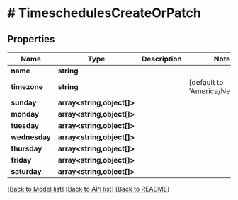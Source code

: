 # # TimeschedulesCreateOrPatch

## Properties

Name | Type | Description | Notes
------------ | ------------- | ------------- | -------------
**name** | **string** |  |
**timezone** | **string** |  | [default to 'America/New_York']
**sunday** | **array<string,object[]>** |  |
**monday** | **array<string,object[]>** |  |
**tuesday** | **array<string,object[]>** |  |
**wednesday** | **array<string,object[]>** |  |
**thursday** | **array<string,object[]>** |  |
**friday** | **array<string,object[]>** |  |
**saturday** | **array<string,object[]>** |  |

[[Back to Model list]](../../README.md#models) [[Back to API list]](../../README.md#endpoints) [[Back to README]](../../README.md)
